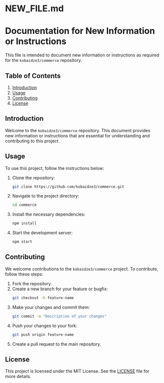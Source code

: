 # NEW_FILE.md

# Documentation for New Information or Instructions

This file is intended to document new information or instructions as required for the `kobaidze3/commerce` repository.

## Table of Contents

1. [Introduction](#introduction)
2. [Usage](#usage)
3. [Contributing](#contributing)
4. [License](#license)

## Introduction

Welcome to the `kobaidze3/commerce` repository. This document provides new information or instructions that are essential for understanding and contributing to this project.

## Usage

To use this project, follow the instructions below:

1. Clone the repository:
    ```sh
    git clone https://github.com/kobaidze3/commerce.git
    ```
2. Navigate to the project directory:
    ```sh
    cd commerce
    ```
3. Install the necessary dependencies:
    ```sh
    npm install
    ```
4. Start the development server:
    ```sh
    npm start
    ```

## Contributing

We welcome contributions to the `kobaidze3/commerce` project. To contribute, follow these steps:

1. Fork the repository.
2. Create a new branch for your feature or bugfix:
    ```sh
    git checkout -b feature-name
    ```
3. Make your changes and commit them:
    ```sh
    git commit -m "Description of your changes"
    ```
4. Push your changes to your fork:
    ```sh
    git push origin feature-name
    ```
5. Create a pull request to the main repository.

## License

This project is licensed under the MIT License. See the [LICENSE](LICENSE) file for more details.

